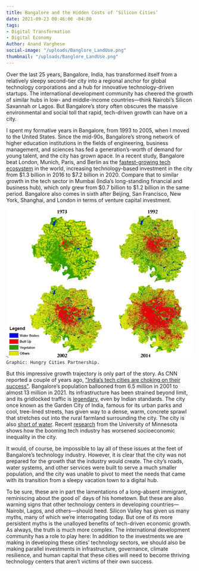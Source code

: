 ```yaml
---
title: Bangalore and the Hidden Costs of ‘Silicon Cities’
date: 2021-09-23 00:46:00 -04:00
tags:
- Digital Transformation
- Digital Economy
Author: Anand Varghese
social-image: "/uploads/Banglore_LandUse.png"
thumbnail: "/uploads/Banglore_LandUse.png"
---
```


Over the last 25 years, Bangalore, India, has transformed itself from a relatively sleepy second-tier city into a regional anchor for global technology corporations and a hub for innovative technology-driven startups. The international development community has cheered the growth of similar hubs in low- and middle-income countries—think Nairobi’s Silicon Savannah or Lagos. But Bangalore’s story often obscures the massive environmental and social toll that rapid, tech-driven growth can have on a city.

<!--more-->

I spent my formative years in Bangalore, from 1993 to 2005, when I moved to the United States. Since the mid-90s, Bangalore’s strong network of higher education institutions in the fields of engineering, business management, and sciences has fed a generation’s-worth of demand for young talent, and the city has grown apace. In a recent study, Bangalore beat London, Munich, Paris, and Berlin as the [fastest-growing tech ecosystem](https://timesofindia.indiatimes.com/business/india-business/bengaluru-worlds-fastest-growing-tech-hub-london-second-report/articleshow/80262770.cms) in the world, increasing technology-based investment in the city from $1.3 billion in 2016 to $7.2 billion in 2020. Compare that to similar growth in the tech sector in Mumbai (India’s long-standing financial and business hub), which only grew from $0.7 billion to $1.2 billion in the same period. Bangalore also comes in sixth after Beijing, San Francisco, New York, Shanghai, and London in terms of venture capital investment.

![Banglore_LandUse.png](/uploads/Banglore_LandUse.png)`Graphic: Hungry Cities Partnership.`

But this impressive growth trajectory is only part of the story. As CNN reported a couple of years ago, ["India’s tech cities are choking on their success"](https://www.cnn.com/2019/12/03/tech/india-pollution-crisis-tech-cities/index.html). Bangalore’s population ballooned from 6.5 million in 2001 to almost 13 million in 2021. Its infrastructure has been strained beyond limit, and its gridlocked traffic is [legendary](https://metrosaga.com/memes-bangalore-traffic/), even by Indian standards. The city once known as the Garden City of India, famous for its urban parks and cool, tree-lined streets, has given way to a dense, warm, concrete sprawl that stretches out into the rural farmland surrounding the city. The city is also [short of water](https://www.livemint.com/news/india/bengaluru-water-crisis-more-work-less-water-in-india-s-silicon-valley-1559718058529.html). Recent [research](https://cla.umn.edu/global-studies/story/climate-and-social-justice-results-it-revolution-bangalore) from the University of Minnesota shows how the booming tech industry has worsened socioeconomic inequality in the city.

It would, of course, be impossible to lay all of these issues at the feet of Bangalore’s technology industry. However, it is clear that the city was not prepared for the growth that the industry would create. The city’s roads, water systems, and other services were built to serve a much smaller population, and the city was unable to pivot to meet the needs that came with its transition from a sleepy vacation town to a digital hub.

To be sure, these are in part the lamentations of a long-absent immigrant, reminiscing about the good ol' days of his hometown. But these are also warning signs that other technology centers in developing countries—Nairobi, Lagos, and others—should heed. Silicon Valley has given us many myths, many of which we’re interrogating today. But one of its more persistent myths is the unalloyed benefits of tech-driven economic growth. As always, the truth is much more complex. The international development community has a role to play here: In addition to the investments we are making in developing these cities’ technology sectors, we should also be making parallel investments in infrastructure, governance, climate resilience, and human capital that these cities will need to become thriving technology centers that aren’t victims of their own success.